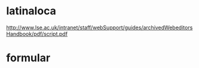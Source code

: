 # latinaloca
http://www.lse.ac.uk/intranet/staff/webSupport/guides/archivedWebeditorsHandbook/pdf/script.pdf
# formular
